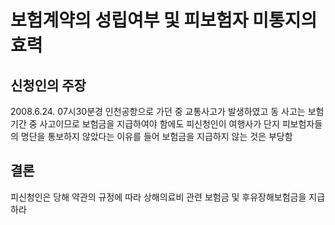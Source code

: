 # 보험계약의 성립여부 및 피보험자 미통지의 효력

## 신청인의 주장

2008.6.24. 07시30분경 인천공항으로 가던 중 교통사고가 발생하였고 동 사고는 보험기간 중 사고이므로 보험금을 지급하여야 함에도  피신청인이 여행사가 단지 피보험자들의 명단을 통보하지 않았다는 이유를 들어 보험금을 지급하지 않는 것은 부당함

## 결론

피신청인은 당해 약관의 규정에 따라 상해의료비 관련 보험금 및 후유장해보험금을 지급하라